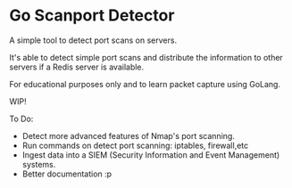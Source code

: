 # Go Scanport Detector

A simple tool to detect port scans on servers. 

It's able to detect simple port scans and distribute the information to other servers if a Redis server is available.

For educational purposes only and to learn packet capture using GoLang.

WIP!

To Do:
- Detect more advanced features of Nmap's port scanning.
- Run commands on detect port scanning: iptables, firewall,etc
- Ingest data into a SIEM (Security Information and Event Management) systems.
- Better documentation :p
